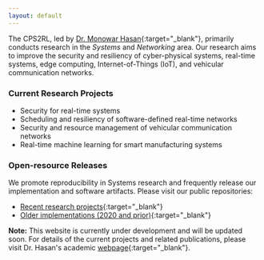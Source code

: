 ```yaml
---
layout: default
---
```




The CPS2RL, led by [Dr. Monowar Hasan](http://monowarhasan.info/){:target="_blank"}, primarily conducts research in the *Systems* and *Networking* area. Our research aims to improve the security and resiliency of cyber-physical systems, real-time systems, edge computing, Internet-of-Things (IoT), and vehicular communication networks.

### Current Research Projects

* Security for real-time systems
* Scheduling and  resiliency of software-defined real-time networks
* Security and resource management of vehicular communication networks
* Real-time machine learning for smart manufacturing systems

### Open-resource Releases

We promote reproducibility in Systems research and frequently release our implementation and software artifacts. Please visit our public repositories:

* [Recent research projects](https://github.com/CPS2RL){:target="_blank"}
* [Older implementations (2020 and prior)](https://github.com/mnwrhsn/){:target="_blank"}

**Note:** This website is currently under development and will be updated soon. For details of the current projects and related publications, please visit Dr. Hasan's academic [webpage](http://monowarhasan.info/){:target="_blank"}.

